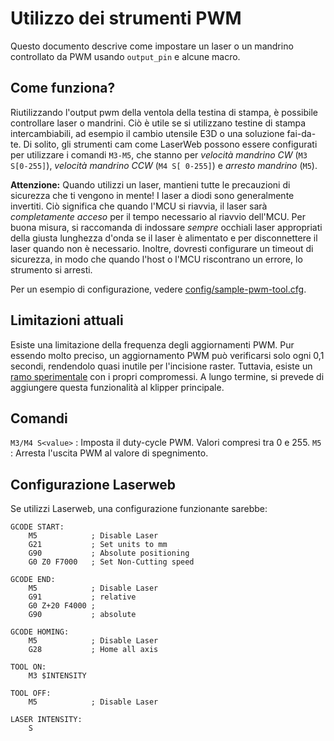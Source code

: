 # Utilizzo dei strumenti PWM

Questo documento descrive come impostare un laser o un mandrino controllato da PWM usando `output_pin` e alcune macro.

## Come funziona?

Riutilizzando l'output pwm della ventola della testina di stampa, è possibile controllare laser o mandrini. Ciò è utile se si utilizzano testine di stampa intercambiabili, ad esempio il cambio utensile E3D o una soluzione fai-da-te. Di solito, gli strumenti cam come LaserWeb possono essere configurati per utilizzare i comandi `M3-M5`, che stanno per *velocità mandrino CW* (`M3 S[0-255]`), *velocità mandrino CCW* (`M4 S[ 0-255]`) e *arresto mandrino* (`M5`).

**Attenzione:** Quando utilizzi un laser, mantieni tutte le precauzioni di sicurezza che ti vengono in mente! I laser a diodi sono generalmente invertiti. Ciò significa che quando l'MCU si riavvia, il laser sarà *completamente acceso* per il tempo necessario al riavvio dell'MCU. Per buona misura, si raccomanda di indossare *sempre* occhiali laser appropriati della giusta lunghezza d'onda se il laser è alimentato e per disconnettere il laser quando non è necessario. Inoltre, dovresti configurare un timeout di sicurezza, in modo che quando l'host o l'MCU riscontrano un errore, lo strumento si arresti.

Per un esempio di configurazione, vedere [config/sample-pwm-tool.cfg](/config/sample-pwm-tool.cfg).

## Limitazioni attuali

Esiste una limitazione della frequenza degli aggiornamenti PWM. Pur essendo molto preciso, un aggiornamento PWM può verificarsi solo ogni 0,1 secondi, rendendolo quasi inutile per l'incisione raster. Tuttavia, esiste un [ramo sperimentale](https://github.com/Cirromulus/klipper/tree/laser_tool) con i propri compromessi. A lungo termine, si prevede di aggiungere questa funzionalità al klipper principale.

## Comandi

`M3/M4 S<value>` : Imposta il duty-cycle PWM. Valori compresi tra 0 e 255. `M5` : Arresta l'uscita PWM al valore di spegnimento.

## Configurazione Laserweb

Se utilizzi Laserweb, una configurazione funzionante sarebbe:

    GCODE START:
        M5            ; Disable Laser
        G21           ; Set units to mm
        G90           ; Absolute positioning
        G0 Z0 F7000   ; Set Non-Cutting speed
    
    GCODE END:
        M5            ; Disable Laser
        G91           ; relative
        G0 Z+20 F4000 ;
        G90           ; absolute
    
    GCODE HOMING:
        M5            ; Disable Laser
        G28           ; Home all axis
    
    TOOL ON:
        M3 $INTENSITY
    
    TOOL OFF:
        M5            ; Disable Laser
    
    LASER INTENSITY:
        S
